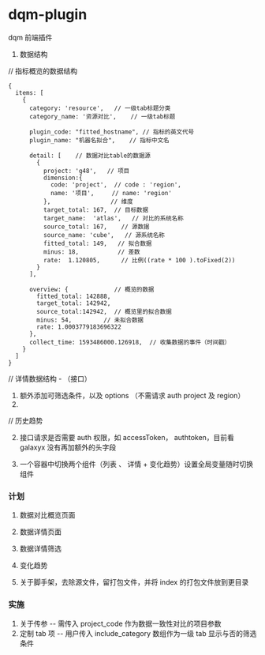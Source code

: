 # dqm-plugin

dqm 前端插件

1.  数据结构

// 指标概览的数据结构

```
{
  items: [
    {
      category: 'resource',   // 一级tab标题分类
      category_name: '资源对比',    // 一级tab标题

      plugin_code: "fitted_hostname", // 指标的英文代号
      plugin_name: "机器名拟合",    // 指标中文名

      detail: [    // 数据对比table的数据源
        {
          project: 'g48',   // 项目
          dimension:{
            code: 'project',  // code : 'region',
            name: '项目',     // name: 'region'
          },                 // 维度
          target_total: 167,  // 目标数据
          target_name:  'atlas',   // 对比的系统名称
          source_total: 167,    // 源数据
          source_name: 'cube',   // 源系统名称
          fitted_total: 149,   // 拟合数据
          minus: 18,           // 差数
          rate:  1.120805,      // 比例((rate * 100 ).toFixed(2))
        }
      ],

      overview: {             // 概览的数据
        fitted_total: 142888,
        target_total: 142942,
        source_total:142942,  // 概览里的拟合数据
        minus: 54,         // 未拟合数据
        rate: 1.0003779183696322
      },
      collect_time: 1593486000.126918,  // 收集数据的事件（时间戳）
    }
  ]
}
```

// 详情数据结构 - （接口）

1. 额外添加可筛选条件，以及 options （不需请求 auth project 及 region）
2.

// 历史趋势

2. 接口请求是否需要 auth 权限，如 accessToken， authtoken，目前看 galaxyx 没有再加额外的头字段

3. 一个容器中切换两个组件（列表 、 详情 + 变化趋势）设置全局变量随时切换组件

### 计划

1. 数据对比概览页面

2. 数据详情页面

3. 数据详情筛选

4. 变化趋势

5. 关于脚手架，去除源文件，留打包文件，并将 index 的打包文件放到更目录

### 实施

1. 关于传参 -- 需传入 project_code 作为数据一致性对比的项目参数
2. 定制 tab 项 -- 用户传入 include_category 数组作为一级 tab 显示与否的筛选条件
